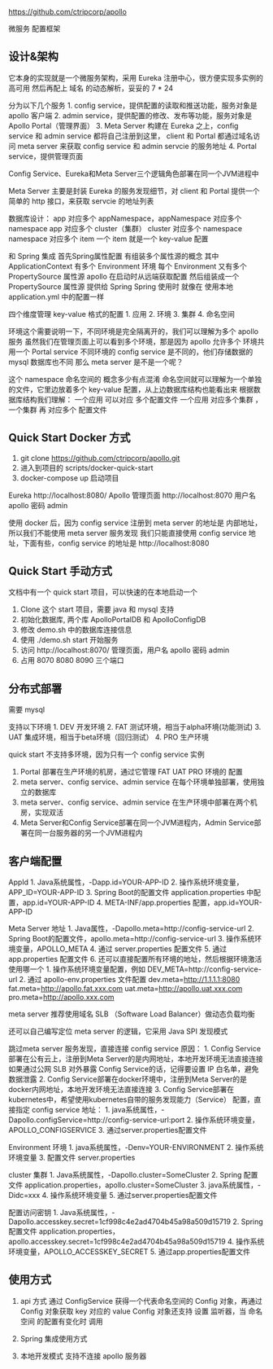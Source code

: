 https://github.com/ctripcorp/apollo

微服务 配置框架

## 设计&架构

它本身的实现就是一个微服务架构，采用 Eureka 注册中心，很方便实现多实例的高可用
然后再配上 域名 的动态解析，妥妥的 7 * 24

分为以下几个服务
    1. config service，提供配置的读取和推送功能，服务对象是 apollo 客户端
    2. admin service，提供配置的修改、发布等功能，服务对象是 Apollo Portal（管理界面）
    3. Meta Server 构建在 Eureka 之上，config service 和 admin service 都将自己注册到这里，
        client 和 Portal 都通过域名访问 meta server 来获取 config service 和 admin servcie 的服务地址
    4. Portal service，提供管理页面

Config Service、Eureka和Meta Server三个逻辑角色部署在同一个JVM进程中

Meta Server 主要是封装 Eureka 的服务发现细节，对 client 和 Portal 提供一个简单的 http 接口，来获取 servcie 的地址列表

数据库设计：
    app 对应多个 appNamespace，appNamespace 对应多个 namespace
    app 对应多个 cluster（集群）
    cluster 对应多个 namespace
    namespace 对应多个 item
    一个 item 就是一个 key-value 配置

和 Spring 集成
    首先Spring属性配置 有组装多个属性源的概念
        其中 ApplicationContext 有多个 Environment 环境
        每个 Environment 又有多个 PropertySource 属性源
    apollo 在启动时从远端获取配置
    然后组装成一个 PropertySource 属性源 提供给 Spring
    Spring 使用时 就像在 使用本地 application.yml 中的配置一样

四个维度管理 key-value 格式的配置
    1. 应用
    2. 环境
    3. 集群
    4. 命名空间

环境这个需要说明一下，不同环境是完全隔离开的，我们可以理解为多个 apollo 服务
    虽然我们在管理页面上可以看到多个环境，那是因为 apollo 允许多个 环境共用一个 Portal service
    不同环境的 config service 是不同的，他们存储数据的 mysql 数据库也不同
    那么 meta server 是不是一个呢？

这个 namespace 命名空间的 概念多少有点混淆
    命名空间就可以理解为一个单独的文件，它里边放着多个 key-value 配置，从上边数据库结构也能看出来
    根据数据库结构我们理解：
        一个应用 可以对应 多个配置文件
        一个应用 对应多个集群 ，一个集群 再 对应多个 配置文件
   
## Quick Start Docker 方式

1. git clone https://github.com/ctripcorp/apollo.git
2. 进入到项目的 scripts/docker-quick-start
3. docker-compose up 启动项目

Eureka http://localhost:8080/
Apollo 管理页面 http://localhost:8070
    用户名 apollo 密码 admin

使用 docker 后，因为 config service 注册到 meta server 的地址是 内部地址，所以我们不能使用 meta server 服务发现
我们只能直接使用 config service 地址，下面有些，config service 的地址是 http://localhost:8080

## Quick Start 手动方式

文档中有一个 quick start 项目，可以快速的在本地启动一个
1. Clone 这个 start 项目，需要 java 和 mysql 支持
2. 初始化数据库, 两个库 ApolloPortalDB 和 ApolloConfigDB
3. 修改 demo.sh 中的数据库连接信息
4. 使用 ./demo.sh start 开始服务
5. 访问 http://localhost:8070/ 管理页面，用户名 apollo 密码 admin
6. 占用 8070 8080 8090 三个端口

## 分布式部署

需要 mysql 

支持以下环境
    1. DEV 开发环境
    2. FAT 测试环境，相当于alpha环境(功能测试)
    3. UAT 集成环境，相当于beta环境（回归测试）
    4. PRO 生产环境

quick start 不支持多环境，因为只有一个 config service 实例

1. Portal 部署在生产环境的机房，通过它管理 FAT UAT PRO 环境的 配置
2. meta server、config service、admin service 在每个环境单独部署，使用独立的数据库
3. meta server、config service、admin service 在生产环境中部署在两个机房，实现双活
4. Meta Server和Config Service部署在同一个JVM进程内，Admin Service部署在同一台服务器的另一个JVM进程内


## 客户端配置

AppId
    1. Java系统属性，-Dapp.id=YOUR-APP-ID
    2. 操作系统环境变量，APP_ID=YOUR-APP-ID
    3. Spring Boot的配置文件 application.properties 中配置，app.id=YOUR-APP-ID
    4. META-INF/app.properties 配置，app.id=YOUR-APP-ID

Meta Server 地址
    1. Java属性，-Dapollo.meta=http://config-service-url
    2. Spring Boot的配置文件，apollo.meta=http://config-service-url
    3. 操作系统环境变量，APOLLO_META
    4. 通过 server.properties 配置文件
    5. 通过 app.properties 配置文件
    6. 还可以直接配置所有环境的地址，然后根据环境激活使用哪一个
        1. 操作系统环境变量配置，例如 DEV_META=http://config-service-url 
        2. 通过 apollo-env.properties 文件配置
            dev.meta=http://1.1.1.1:8080
            fat.meta=http://apollo.fat.xxx.com
            uat.meta=http://apollo.uat.xxx.com
            pro.meta=http://apollo.xxx.com

meta server 推荐使用域名 SLB （Software Load Balancer）做动态负载均衡

还可以自己编写定位 meta server 的逻辑，它采用 Java SPI 发现模式

跳过meta server 服务发现，直接连接 config service
    原因：
        1. Config Service部署在公有云上，注册到Meta Server的是内网地址，本地开发环境无法直接连接 
            如果通过公网 SLB 对外暴露 Config Service的话，记得要设置 IP 白名单，避免数据泄露
        2. Config Service部署在docker环境中，注册到Meta Server的是docker内网地址，本地开发环境无法直接连接
        3. Config Service部署在kubernetes中，希望使用kubernetes自带的服务发现能力（Service）
    配置，直接指定 config service 地址：
        1. java系统属性，-Dapollo.configService=http://config-service-url:port
        2. 操作系统环境变量，APOLLO_CONFIGSERVICE
        3. 通过server.properties配置文件

Environment 环境
    1. java系统属性，-Denv=YOUR-ENVIRONMENT
    2. 操作系统环境变量
    3. 配置文件 server.properties

cluster 集群
    1. Java系统属性，-Dapollo.cluster=SomeCluster
    2. Spring 配置文件 application.properties，apollo.cluster=SomeCluster
    3. java系统属性，-Didc=xxx
    4. 操作系统环境变量
    5. 通过server.properties配置文件

配置访问密钥
    1. Java系统属性，-Dapollo.accesskey.secret=1cf998c4e2ad4704b45a98a509d15719
    2. Spring 配置文件 application.properties，apollo.accesskey.secret=1cf998c4e2ad4704b45a98a509d15719
    4. 操作系统环境变量，APOLLO_ACCESSKEY_SECRET
    5. 通过app.properties配置文件

## 使用方式

1. api 方式
    通过 ConfigService 获得一个代表命名空间的 Config 对象，再通过 Config 对象获取 key 对应的 value
    Config 对象还支持 设置 监听器，当 命名空间 的配置有变化时 调用

2. Spring 集成使用方式


3. 本地开发模式
    支持不连接 apollo 服务器